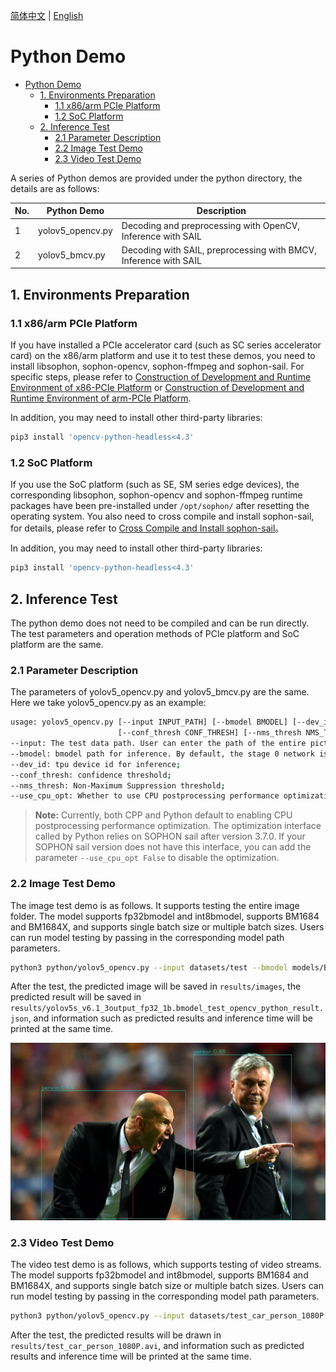 [简体中文](./README.md) | [English](./README_EN.md)

# Python Demo
* [Python Demo](#python-demo)
    * [1. Environments Preparation](#1-environments-preparation)
        * [1.1 x86/arm PCIe Platform](#11-x86arm-pcie-platform)
        * [1.2 SoC Platform](#12-soc-platform)
    * [2. Inference Test](#2-inference-test)
        * [2.1 Parameter Description](#21-parameter-description)
        * [2.2 Image Test Demo](#22-image-test-demo)
        * [2.3 Video Test Demo](#23-video-test-demo)

A series of Python demos are provided under the python directory, the details are as follows:

| No. |  Python Demo      | Description                     |
| ---- | ---------------- | -----------------------------------  |
| 1    | yolov5_opencv.py | Decoding and preprocessing with OpenCV, Inference with SAIL |
| 2    | yolov5_bmcv.py   | Decoding with SAIL, preprocessing with BMCV, Inference with SAIL |

## 1. Environments Preparation
### 1.1 x86/arm PCIe Platform

If you have installed a PCIe accelerator card (such as SC series accelerator card) on the x86/arm platform and use it to test these demos, you need to install libsophon, sophon-opencv, sophon-ffmpeg and sophon-sail. For specific steps, please refer to [Construction of Development and Runtime Environment of x86-PCIe Platform](../../../docs/Environment_Install_Guide_EN.md#3-x86-pcie-platform-development-and-runtime-environment-construction) or [Construction of Development and Runtime Environment of arm-PCIe Platform](../../../docs/Environment_Install_Guide_EN.md#5-arm-pcie-platform-development-and-runtime-environment-construction).

In addition, you may need to install other third-party libraries:
```bash
pip3 install 'opencv-python-headless<4.3'
```

### 1.2 SoC Platform

If you use the SoC platform (such as SE, SM series edge devices), the corresponding libsophon, sophon-opencv and sophon-ffmpeg runtime packages have been pre-installed under `/opt/sophon/` after resetting the operating system. You also need to cross compile and install sophon-sail, for details, please refer to [Cross Compile and Install sophon-sail](../../../docs/Environment_Install_Guide_EN.md#42-cross-compiling-and-sophon-sail-installation)。

In addition, you may need to install other third-party libraries:
```bash
pip3 install 'opencv-python-headless<4.3'
```

## 2. Inference Test
The python demo does not need to be compiled and can be run directly. The test parameters and operation methods of PCIe platform and SoC platform are the same.
### 2.1 Parameter Description
The parameters of yolov5_opencv.py and yolov5_bmcv.py are the same. Here we take yolov5_opencv.py as an example:
```bash
usage: yolov5_opencv.py [--input INPUT_PATH] [--bmodel BMODEL] [--dev_id DEV_ID]
                        [--conf_thresh CONF_THRESH] [--nms_thresh NMS_THRESH]
--input: The test data path. User can enter the path of the entire picture folder or video path;
--bmodel: bmodel path for inference. By default, the stage 0 network is used for inference;
--dev_id: tpu device id for inference;
--conf_thresh: confidence threshold;
--nms_thresh: Non-Maximum Suppression threshold;
--use_cpu_opt: Whether to use CPU postprocessing performance optimization.
```

> **Note:** Currently, both CPP and Python default to enabling CPU postprocessing performance optimization. The optimization interface called by Python relies on SOPHON sail after version 3.7.0. If your SOPHON sail version does not have this interface, you can add the parameter `--use_cpu_opt False` to disable the optimization.

### 2.2 Image Test Demo
The image test demo is as follows. It supports testing the entire image folder. The model supports fp32bmodel and int8bmodel, supports BM1684 and BM1684X, and supports single batch size or multiple batch sizes. Users can run model testing by passing in the corresponding model path parameters.
```bash
python3 python/yolov5_opencv.py --input datasets/test --bmodel models/BM1684/yolov5s_v6.1_3output_fp32_1b.bmodel --dev_id 0 --conf_thresh 0.5 --nms_thresh 0.5
```
After the test, the predicted image will be saved in `results/images`, the predicted result will be saved in `results/yolov5s_v6.1_3output_fp32_1b.bmodel_test_opencv_python_result.json`, and information such as predicted results and inference time will be printed at the same time.

![res](../pics/zidane_python_opencv.jpg)

### 2.3 Video Test Demo
The video test demo is as follows, which supports testing of video streams. The model supports fp32bmodel and int8bmodel, supports BM1684 and BM1684X, and supports single batch size or multiple batch sizes. Users can run model testing by passing in the corresponding model path parameters.
```bash
python3 python/yolov5_opencv.py --input datasets/test_car_person_1080P.mp4 --bmodel models/BM1684/yolov5s_v6.1_3output_fp32_1b.bmodel --dev_id 0 --conf_thresh 0.5 --nms_thresh 0.5
```
After the test, the predicted results will be drawn in `results/test_car_person_1080P.avi`, and information such as predicted results and inference time will be printed at the same time.
